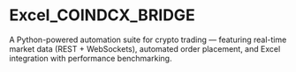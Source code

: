 # Excel_COINDCX_BRIDGE
A Python-powered automation suite for crypto trading — featuring real-time market data (REST + WebSockets), automated order placement, and Excel integration with performance benchmarking.
